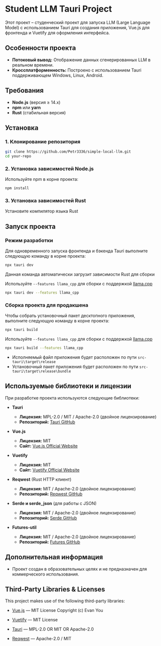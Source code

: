 # Student LLM Tauri Project

Этот проект – студенческий проект для запуска LLM (Large Language Model) с использованием Tauri для создания приложения, Vue.js для фронтенда и Vuetify для оформления интерфейса.

## Особенности проекта

- **Потоковый вывод:** Отображение данных сгенерированных LLM в реальном времени.
- **Кроссплатформенность:** Построено с использованием Tauri поддерживающем Windows, Linux, Android.

## Требования

- **Node.js** (версия ≥ 14.x)
- **npm** или **yarn**
- **Rust** (стабильная версия)

## Установка

### 1. Клонирование репозитория

```bash
git clone https://github.com/Petr3336/simple-local-llm.git
cd your-repo
```

### 2. Установка зависимостей Node.js

Используйте npm в корне проекта:

```bash
npm install
```

### 3. Установка зависимостей Rust

Установите компилятор языка Rust

## Запуск проекта

### Режим разработки

Для одновременного запуска фронтенда и бэкенда Tauri выполните следующую команду в корне проекта:

```bash
npx tauri dev
```

Данная команда автоматически загрузит зависимости Rust для сборки

Используйте `--features llama_cpp` для сборки с поддержкой [llama.cpp](https://github.com/ggml-org/llama.cpp)

```bash
npx tauri dev --features llama_cpp
```

### Сборка проекта для продакшена

Чтобы собрать установочный пакет десктопного приложения, выполните следующую команду в корне проекта:

```bash
npx tauri build
```

Используйте `--features llama_cpp` для сборки с поддержкой [llama.cpp](https://github.com/ggml-org/llama.cpp)

```bash
npx tauri build --features llama_cpp
```

- Исполняемый файл приложения будет расположен по пути `src-tauri\target\release`
- Установочный пакет приложения будет расположен по пути `src-tauri\target\release\bundle`

## Используемые библиотеки и лицензии

При разработке проекта используются следующие библиотеки:

- **Tauri**
  - **Лицензия:** MPL-2.0 / MIT / Apache-2.0 (двойное лицензирование)
  - **Репозиторий:** [Tauri GitHub](https://github.com/tauri-apps/tauri)

- **Vue.js**
  - **Лицензия:** MIT
  - **Сайт:** [Vue.js Official Website](https://vuejs.org/)

- **Vuetify**
  - **Лицензия:** MIT
  - **Сайт:** [Vuetify Official Website](https://vuetifyjs.com/)

- **Reqwest** (Rust HTTP клиент)
  - **Лицензия:** MIT / Apache-2.0 (двойное лицензирование)
  - **Репозиторий:** [Reqwest GitHub](https://github.com/seanmonstar/reqwest)

- **Serde и serde_json** (для работы с JSON)
  - **Лицензия:** MIT / Apache-2.0 (двойное лицензирование)
  - **Репозиторий:** [Serde GitHub](https://github.com/serde-rs/serde)

- **Futures-util**
  - **Лицензия:** MIT / Apache-2.0 (двойное лицензирование)
  - **Репозиторий:** [Futures GitHub](https://github.com/rust-lang/futures-rs)

## Дополнительная информация

- Проект создан в образовательных целях и не предназначен для коммерческого использования.

## Third-Party Libraries & Licenses

This project makes use of the following third-party libraries:

- [Vue.js](https://vuejs.org) — MIT License
  Copyright (c) Evan You

- [Vuetify](https://vuetifyjs.com) — MIT License

- [Tauri](https://tauri.app) — MPL-2.0 OR MIT OR Apache-2.0

- [Reqwest](https://github.com/seanmonstar/reqwest) — Apache-2.0 / MIT


